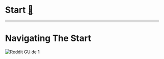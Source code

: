 # Start [🔁](https://www.reddit.com/r/HyperSanity/comments/1etbvra/what_is_vedic_wip/)
---------------------------------------------------------------------------------------------------------------------------------------------------------------------------------------------------------------------------------------------------------------------------

# Navigating The Start

![Reddit GUide 1](https://github.com/user-attachments/assets/4eb72dc9-03de-44fd-a979-307484159884)

